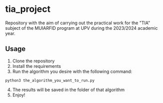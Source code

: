 # tia_project

Repository with the aim of carrying out the practical work for the "TIA" subject of the MUIARFID program at UPV during the 2023/2024 academic year.

## Usage
1. Clone the repository
2. Install the requirements
3. Run the algorithm you desire with the following command:
```
python3 the_algorithm_you_want_to_run.py
```
4. The results will be saved in the folder of that algorithm
5. Enjoy!
